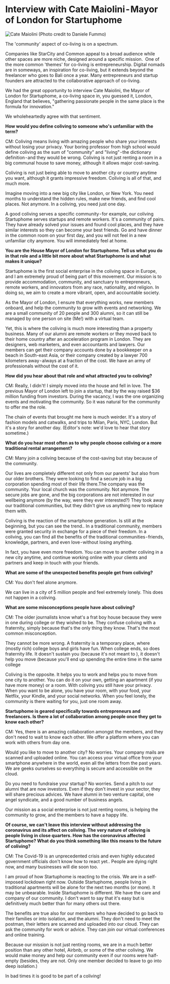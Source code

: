 <H1>Interview with Cate Maiolini - Mayor of London for Startuphome</H1>

![Cate Maiolini (Photo credit to Daniele Fummo)](https://user-images.githubusercontent.com/61760543/78272861-e99bca00-74c2-11ea-8ec7-42d20a7a9f6b.jpg)

The 'community' aspect of co-living is on a spectrum. 

Companies like StarCity and Common appeal to a broad audience while other spaces are more niche, designed around a specific mission. 
One of the more common 'themes' for co-living is entrepreneurship. Digital nomads are in someways, an inspiration for co-living, but it extends beyond the freelancer who goes to Bali once a year. Many entrepreneurs and startup founders are attracted to the collaborative approach of co-living.

We had the great opportunity to interview Cate Maiolini, the Mayor of London for Startuphome, a co-living space in, you guessed it, London, England that believes, "gathering passionate people in the same place is the formula for innovation." 

We wholeheartedly agree with that sentiment. 

<b>How would you define coliving to someone who's unfamiliar with the term?</b>

CM: Coliving means living with amazing people who share your interests without losing your privacy. Your boring professor from high school would define coliving as the sum of "community" and "living" - the dictionary definition - and they would be wrong. Coliving is not just renting a room in a big communal house to save money, although it allows major cost-saving. 

Coliving is not just being able to move to another city or country anytime you want, although it grants impressive freedom. Coliving is all of that, and much more.

Imagine moving into a new big city like London, or New York. You need months to understand the hidden rules, make new friends, and find cool places. Not anymore. In a coliving, you need just one day.

A good coliving serves a specific community - for example, our coliving Startuphome serves startups and remote workers. It's a community of pairs. They have already solved your issues and found cool places, and they have similar interests so they can become your best friends. Go and have dinner in the common room on your first day, and you will not feel in a new unfamiliar city anymore. You will immediately feel at home.

<b>You are the House Mayor of London for Startuphome. Tell us what you do in that role and a little bit more about what Startuphome is and what makes it unique?</b>
  
Startuphome is the first social enterprise in the coliving space in Europe, and I am extremely proud of being part of this movement.
Our mission is to provide accommodation, community, and sanctuary to entrepreneurs, remote workers, and innovators from any race, nationality, and religion. In doing so, we aim to create a more vibrant, open, and accountable society.

As the Mayor of London, I ensure that everything works, new members onboard, and help the community to grow with events and networking. We are a small community of 20 people and 300 alumni, so it can still be managed by one person on site (Me!) with a virtual team.

Yet, this is where the coliving is much more interesting than a property business. Many of our alumni are remote workers or they moved back to their home country after an acceleration program in London. They are designers, web marketers, and even accountants and lawyers. Our members can get their company accounts done by a bookkeeper on a beach in South-east Asia, or their company created by a lawyer 700 kilometers away - always at a fraction of the cost. We have an army of professionals without the cost of it.

<b>How did you hear about that role and what attracted you to coliving?</b>

CM: Really, I didn't! I simply moved into the house and fell in love. The previous Mayor of London left to join a startup, that by the way raised $36 million funding from investors. During the vacancy, I was the one organizing events and motivating the community. So it was natural for the community to offer me the role.

The chain of events that brought me here is much weirder. It's a story of fashion models and catwalks, and trips to Milan, Paris, NYC, London. But it's a story for another day. (Editor's note: we'd love to hear that story sometime.)

<b>What do you hear most often as to why people choose coliving or a more traditional rental arrangement?</b>

CM: Many join a coliving because of the cost-saving but stay because of the community.

Our lives are completely different not only from our parents' but also from our older brothers. They were looking to find a secure job in a big corporation spending most of their life there.The company was the community. Your local church was the community. Not anymore.
The secure jobs are gone, and the big corporations are not interested in our wellbeing anymore (by the way, were they ever interested?) They took away our traditional communities, but they didn't give us anything new to replace them with.

Coliving is the reaction of the smartphone generation. Is still at the beginning, but you can see the trend.. In a traditional community, members were granted security in exchange for a piece of their freedom. In a coliving, you can find all the benefits of the traditional communities - friends, knowledge, partners, and even love - without losing anything.

In fact, you have even more freedom. You can move to another coliving in a new city anytime, and continue working online with your clients and partners and keep in touch with your friends.

<b>What are some of the unexpected benefits people get from coliving?</b>

CM: You don't feel alone anymore.

We can live in a city of 5 million people and feel extremely lonely. This does not happen in a coliving.

<b>What are some misconceptions people have about coliving?</b>

CM: The older journalists know what's a frat boy house because they were in one during college or they wished to be. They confuse coliving with a fraternity, simply because that's the only thing they know. That's the most common misconception.

They cannot be more wrong. A fraternity is a temporary place, where (mostly rich) college boys and girls have fun. When college ends, so does fraternity life. It doesn't sustain you (because it's not meant to ), it doesn't help you move (because you'll end up spending the entire time in the same college

Coliving is the opposite. It helps you to work and helps you to move from one city to another. You can do it on your own, getting an apartment (if you have more money) or a room. With coliving you still have your privacy. When you want to be alone, you have your room, with your food, your Netflix, your Kindle, and your social networks. When you feel lonely, the community is there waiting for you, just one room away.

<b>Startuphome is geared specifically towards entrepreneurs and freelancers. Is there a lot of collaboration among people once they get to know each other?</b>

CM: Yes, there is an amazing collaboration amongst the members, and they don't need to wait to know each other. We offer a platform where you can work with others from day one.

Would you like to move to another city? No worries. Your company mails are scanned and uploaded online. You can access your virtual office from your smartphone anywhere in the world, even all the letters from the past years. We are geeks ourselves so everything is secure and accessible on the cloud.

Do you need to fundraise your startup? No worries. Send a pitch to our alumni that are now investors. Even if they don't invest in your sector, they will share precious advices. We have alumni in two venture capital, one angel syndicate, and a good number of business angels.

Our mission as a social enterprise is not just renting rooms, is helping the community to grow, and the members to have a happy life.

<b>Of course, we can't leave this interview without addressing the coronavirus and its affect on coliving. The very nature of coliving is people living in close quarters. How has the coronavirus affected Startuphome? What do you think something like this means to the future of coliving?</b>

CM: The Covid-19 is an unprecedented crisis and even highly educated government officials don't know how to react yet.. People are dying right now, and many businesses will die soon too.

I am proud of how Startuphome is reacting to the crisis. We are in a self-imposed lockdown right now. Outside Startuphome, people living in traditional apartments will be alone for the next two months (or more). It may be unbearable. Inside Startuphome is different. We have the care and company of our community. I don't want to say that it's easy but is definitively much better than for many others out there.

The benefits are true also for our members who have decided to go back to their families or into isolation, and the alumni. They don't need to meet the postman, their letters are scanned and uploaded into our cloud. They can ask the community for work or advice. They can join our virtual conferences and online training.

Because our mission is not just renting rooms, we are in a much better position than any other hotel, Airbnb, or some of the other coliving. We would make money and help our community even if our rooms were half-empty (besides, they are not. Only one member
decided to leave to go into deep isolation.)

In bad times it is good to be part of a coliving!
